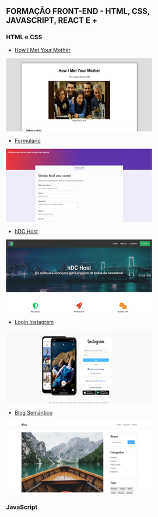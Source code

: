 ## FORMAÇÃO FRONT-END - HTML, CSS, JAVASCRIPT, REACT E +

<h3> HTML e CSS</h3>

- [How I Met Your Mother](HTML_CSS/how_I_met_your_mother/)

<img alt="image How I Met Your Mother" width="400px" height="200px" src="img/how_i_met_your_mother.png">

- [Formulário](HTML_CSS/formulario/)

<img alt="formulário" width="400px" height="200px" src="img/formulario.png">

- [hDC Host](HTML_CSS/HDC_HOST/)

<img alt="hDC Host" width="400px" height="200px" src="img/hdc_host.png">

- [Login Instagram](HTML_CSS/login_instagram/)

<img alt="home login instagram" width="400px" height="200px" src="img/instagram.png">

- [Blog Semântico](HTML_CSS/blog_semantico/)

<img alt="Blog semantico" width="400px" height="200px" src="img/blog_semantico.png">

<h3> JavaScript</h3>